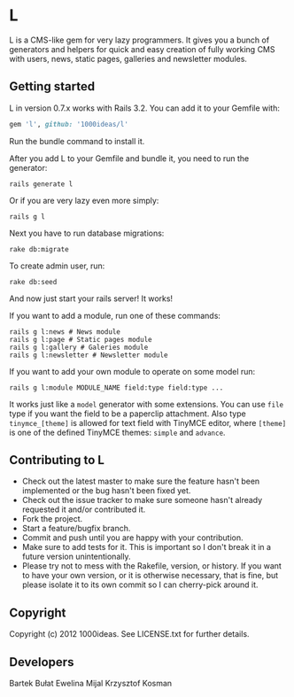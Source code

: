 # L

L is a CMS-like gem for very lazy programmers. It gives you a bunch of generators and helpers for quick and easy creation of fully working CMS with users, news, static pages, galleries and newsletter modules.

## Getting started

L in version 0.7.x works with Rails 3.2. You can add it to your Gemfile with:

```ruby
gem 'l', github: '1000ideas/l'
```

Run the bundle command to install it.

After you add L to your Gemfile and bundle it, you need to run the generator:

```console
rails generate l
```

Or if you are very lazy even more simply:

```console
rails g l
```

Next you have to run database migrations:

```console
rake db:migrate
```

To create admin user, run:

```console
rake db:seed
```

And now just start your rails server! It works!

If you want to add a module, run one of these commands:

```console
rails g l:news # News module
rails g l:page # Static pages module
rails g l:gallery # Galeries module
rails g l:newsletter # Newsletter module
```

If you want to add your own module to operate on some model run:

```console
rails g l:module MODULE_NAME field:type field:type ...
```

It works just like a `model` generator with some extensions. You can use `file` type if you want the field to be a paperclip attachment. Also type `tinymce_[theme]` is allowed for text field with TinyMCE editor, where `[theme]` is one of the defined TinyMCE themes: `simple` and `advance`.



## Contributing to L

* Check out the latest master to make sure the feature hasn't been implemented or the bug hasn't been fixed yet.
* Check out the issue tracker to make sure someone hasn't already requested it and/or contributed it.
* Fork the project.
* Start a feature/bugfix branch.
* Commit and push until you are happy with your contribution.
* Make sure to add tests for it. This is important so I don't break it in a future version unintentionally.
* Please try not to mess with the Rakefile, version, or history. If you want to have your own version, or it is otherwise necessary, that is fine, but please isolate it to its own commit so I can cherry-pick around it.

## Copyright

Copyright (c) 2012 1000ideas.
See LICENSE.txt for further details.

## Developers

Bartek Bułat
Ewelina Mijal
Krzysztof Kosman
